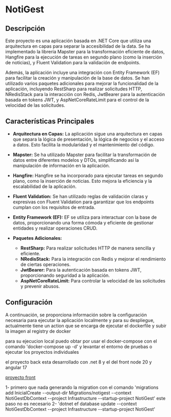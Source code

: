 # NotiGest

## Descripción

Este proyecto es una aplicación basada en .NET Core que utiliza una arquitectura en capas para separar la accesibilidad de la data. Se ha implementado la librería Mapster para la transformación eficiente de datos, Hangfire para la ejecución de tareas en segundo plano (como la inserción de noticias), y Fluent Validation para la validación de endpoints.

Además, la aplicación incluye una integración con Entity Framework (EF) para facilitar la creación y manipulación de la base de datos. Se han utilizado varios paquetes adicionales para mejorar la funcionalidad de la aplicación, incluyendo RestSharp para realizar solicitudes HTTP, NRedisStack para la interacción con Redis, JwtBearer para la autenticación basada en tokens JWT, y AspNetCoreRateLimit para el control de la velocidad de las solicitudes.

## Características Principales

- **Arquitectura en Capas:** La aplicación sigue una arquitectura en capas que separa la lógica de presentación, la lógica de negocios y el acceso a datos. Esto facilita la modularidad y el mantenimiento del código.

- **Mapster:** Se ha utilizado Mapster para facilitar la transformación de datos entre diferentes modelos y DTOs, simplificando así la manipulación de información en la aplicación.

- **Hangfire:** Hangfire se ha incorporado para ejecutar tareas en segundo plano, como la inserción de noticias. Esto mejora la eficiencia y la escalabilidad de la aplicación.

- **Fluent Validation:** Se han utilizado reglas de validación claras y expresivas con Fluent Validation para garantizar que los endpoints cumplan con los requisitos de entrada.

- **Entity Framework (EF):** EF se utiliza para interactuar con la base de datos, proporcionando una forma cómoda y eficiente de gestionar entidades y realizar operaciones CRUD.

- **Paquetes Adicionales:**
  - **RestSharp:** Para realizar solicitudes HTTP de manera sencilla y eficiente.
  - **NRedisStack:** Para la integración con Redis y mejorar el rendimiento de ciertas operaciones.
  - **JwtBearer:** Para la autenticación basada en tokens JWT, proporcionando seguridad a la aplicación.
  - **AspNetCoreRateLimit:** Para controlar la velocidad de las solicitudes y prevenir abusos.

## Configuración

A continuación, se proporciona información sobre la configuración necesaria para ejecutar la aplicación localmente y para su despliegue, actualmente tiene un action que se encarga de ejecutar el dockerfile y subir la imagen al registry de docker

para su ejecucion local puedo obtar por usar el docker-compose con el comando 'docker-compose up -d' y levantar el entorno de pruebas o ejecutar los proyectos individuales 

el proyecto back esta desarrollado con .net 8 y el del front node 20 y angular 17

[proyecto front](https://github.com/gustavo1020/NotiGestFront)

1- primero que nada generando la migration con el comando 'migrations add InicialCreate --output-dir Migrations/notigest --context NotiGestDbContext --project Infrastructure --startup-project NotiGest' este paso no es necesario 
2- 'dotnet ef database update --context NotiGestDbContext --project Infrastructure --startup-project NotiGest'

